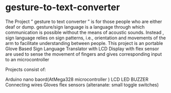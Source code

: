 # gesture-to-text-converter


The Project ” gesture to text converter ” is for those people who are either deaf or dump. gesture/sign language is a language through which communication is possible without the means of acoustic sounds. Instead , sign language relies on sign patterns, i.e., orientation and movements of the arm to facilitate understanding between people. This project is an portable Glove Based Sign Language Translator with LCD Display with flex sensor are used to sense the movement of fingers and gives corresponding input to an microcontroller

Projects consist of:

Arduino nano baord(AtMega328 microcontroller )
LCD
LED
BUZZER
Connecting wires
Gloves
flex sensors (alteranate: small toggle switches)
